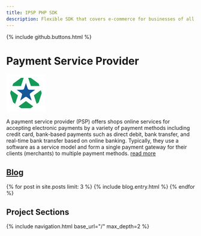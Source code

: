 ```yaml
---
title: IPSP PHP SDK
description: Flexible SDK that covers e-commerce for businesses of all types and support popular CMS modules for fast integration in existing infrastructure.   
---
```


{% include github.buttons.html %}

# Payment Service Provider

<img src="/assets/images/brand.png" alt="Logo" class="image-left">

A payment service provider (PSP) offers shops online services for accepting electronic payments by 
a variety of payment methods including credit card, bank-based payments such as direct debit, bank 
transfer, and real-time bank transfer based on online banking. Typically, they use a software as a service 
model and form a single payment gateway for their clients (merchants) to multiple payment methods.
[read more](https://en.wikipedia.org/wiki/Payment_service_provider)

## [Blog](/blog/)

<div class="blog-list">
{% for post in site.posts limit: 3 %}
{% include blog.entry.html %}
{% endfor %}
</div>

## Project Sections

<nav class="cards section">
{% include navigation.html base_url="/" max_depth=2 %}
</nav>



